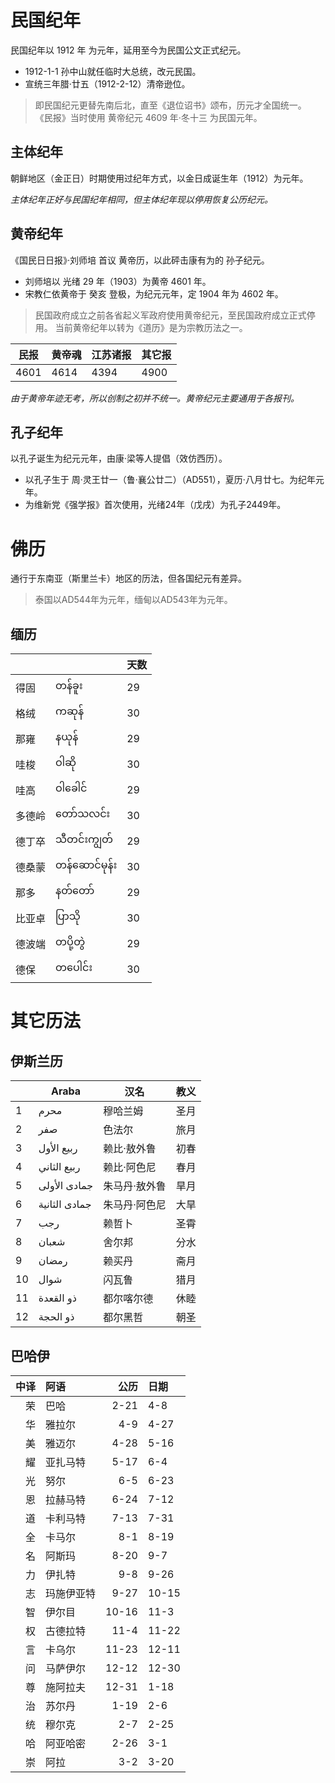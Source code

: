 # 民国纪年

民国纪年以 1912 年 为元年，延用至今为民国公文正式纪元。

- 1912-1-1 孙中山就任临时大总统，改元民国。
- 宣统三年腊·廿五（1912-2-12）清帝逊位。

> 即民国纪元更替先南后北，直至《退位诏书》颂布，历元才全国统一。
> 《民报》当时使用 黄帝纪元 4609 年·冬十三 为民国元年。

## 主体纪年

朝鲜地区（金正日）时期使用过纪年方式，以金日成诞生年（1912）为元年。

_主体纪年正好与民国纪年相同，但主体纪年现以停用恢复公历纪元。_

## 黄帝纪年

《国民日日报》·刘师培 首议 黄帝历，以此砰击康有为的 孙子纪元。

- 刘师培以 光绪 29 年（1903）为黄帝 4601 年。
- 宋教仁依黄帝于 癸亥 登极，为纪元元年，定 1904 年为 4602 年。

> 民国政府成立之前各省起义军政府使用黄帝纪元，至民国政府成立正式停用。
> 当前黄帝纪年以转为《道历》是为宗教历法之一。

| 民报 | 黄帝魂 | 江苏诸报 | 其它报 |
| ---- | ------ | -------- | ------ |
| 4601 | 4614   | 4394     | 4900   |

_由于黄帝年迹无考，所以创制之初并不统一。黄帝纪元主要通用于各报刊。_

## 孔子纪年
以孔子诞生为纪元元年，由康·梁等人提倡（效仿西历）。

- 以孔子生于 周·灵王廿一（鲁·襄公廿二）（AD551），夏历·八月廿七。为纪年元年。
- 为维新党《强学报》首次使用，光绪24年（戊戌）为孔子2449年。

# 佛历
通行于东南亚（斯里兰卡）地区的历法，但各国纪元有差异。

> 泰国以AD544年为元年，缅甸以AD543年为元年。


## 缅历
|        |               | 天数 |
|--------|---------------|------|
| 得固   | တန်ခူး        | 29   |
| 格绒   | ကဆုန်         | 30   |
| 那雍   | နယုန်         | 29   |
| 哇梭   | ဝါဆို         | 30   |
| 哇高   | ဝါခေါင်       | 29   |
| 多德岭 | တော်သလင်း     | 30   |
| 德丁卒 | သီတင်းကျွတ်   | 29   |
| 德桑蒙 | တန်ဆောင်မုန်း | 30   |
| 那多   | နတ်တော်       | 29   |
| 比亚卓 | ပြာသို        | 30   |
| 德波端 | တပို့တွဲ      | 29   |
| 德保   | တပေါင်း       | 30   |


# 其它历法

## 伊斯兰历

|    | Araba         | 汉名          | 教义 |
|----|---------------|-------------|----|
| 1  | محرم          | 穆哈兰姆      | 圣月 |
| 2  | صفر           | 色法尔        | 旅月 |
| 3  | ربيع الأول    | 赖比·敖外鲁   | 初春 |
| 4  | ربيع الثاني   | 赖比·阿色尼   | 春月 |
| 5  | جمادى الأولى  | 朱马丹·敖外鲁 | 旱月 |
| 6  | جمادى الثانية | 朱马丹·阿色尼 | 大旱 |
| 7  | رجب           | 赖哲卜        | 圣霄 |
| 8  | شعبان         | 舍尔邦        | 分水 |
| 9  | رمضان         | 赖买丹        | 斋月 |
| 10 | شوال          | 闪瓦鲁        | 猎月 |
| 11 | ذو القعدة     | 都尔喀尔德    | 休睦 |
| 12 | ذو الحجة      | 都尔黑哲      | 朝圣 |

## 巴哈伊

| 中译 | 阿语       |  公历 | 日期  |
| ---: | :--------- | ----: | :---- |
|   荣 | 巴哈       |  2-21 | 4-8   |
|   华 | 雅拉尔     |   4-9 | 4-27  |
|   美 | 雅迈尔     |  4-28 | 5-16  |
|   耀 | 亚扎马特   |  5-17 | 6-4   |
|   光 | 努尔       |   6-5 | 6-23  |
|   恩 | 拉赫马特   |  6-24 | 7-12  |
|   道 | 卡利马特   |  7-13 | 7-31  |
|   全 | 卡马尔     |   8-1 | 8-19  |
|   名 | 阿斯玛     |  8-20 | 9-7   |
|   力 | 伊扎特     |   9-8 | 9-26  |
|   志 | 玛施伊亚特 |  9-27 | 10-15 |
|   智 | 伊尔目     | 10-16 | 11-3  |
|   权 | 古德拉特   |  11-4 | 11-22 |
|   言 | 卡乌尔     | 11-23 | 12-11 |
|   问 | 马萨伊尔   | 12-12 | 12-30 |
|   尊 | 施阿拉夫   | 12-31 | 1-18  |
|   治 | 苏尔丹     |  1-19 | 2-6   |
|   统 | 穆尔克     |   2-7 | 2-25  |
|   哈 | 阿亚哈密   |  2-26 | 3-1   |
|   崇 | 阿拉       |   3-2 | 3-20  |